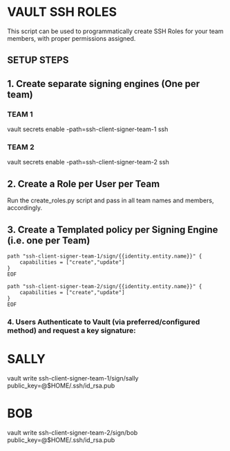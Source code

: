 # VAULT SSH ROLES
This script can be used to programmatically create SSH Roles for your team members, with proper permissions assigned.  

## SETUP STEPS

## 1. Create separate signing engines (One per team)

### TEAM 1
vault secrets enable -path=ssh-client-signer-team-1 ssh

### TEAM 2
vault secrets enable -path=ssh-client-signer-team-2 ssh

## 2. Create a Role per User per Team
Run the create_roles.py script and pass in all team names and members, accordingly.

## 3. Create a Templated policy per Signing Engine (i.e. one per Team)

```
path "ssh-client-signer-team-1/sign/{{identity.entity.name}}" {
    capabilities = ["create","update"]
}
EOF
```

```
path "ssh-client-signer-team-2/sign/{{identity.entity.name}}" {
    capabilities = ["create","update"]
}
EOF
```

### 4. Users Authenticate to Vault (via preferred/configured method) and request a key signature:

# SALLY
vault write ssh-client-signer-team-1/sign/sally public_key=@$HOME/.ssh/id_rsa.pub

# BOB
vault write ssh-client-signer-team-2/sign/bob public_key=@$HOME/.ssh/id_rsa.pub
